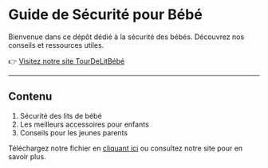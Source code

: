# Guide de Sécurité pour Bébé

Bienvenue dans ce dépôt dédié à la sécurité des bébés. Découvrez nos conseils et ressources utiles.

👉 [Visitez notre site TourDeLitBébé](https://tourdelitbebe.com)

---

## Contenu
1. Sécurité des lits de bébé
2. Les meilleurs accessoires pour enfants
3. Conseils pour les jeunes parents

Téléchargez notre fichier en [cliquant ici](guide-pratique-sécurité-et-confort-des-lits-de-bébé.pdf) ou consultez notre site pour en savoir plus.
